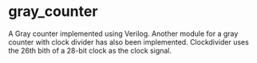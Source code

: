 # gray_counter
A Gray counter implemented using Verilog. Another module for a gray counter with clock divider has also been implemented. Clockdivider uses the 26th bith of a 28-bit clock as the clock signal.
